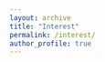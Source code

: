 ```yaml
---
layout: archive
title: "Interest"
permalink: /interest/
author_profile: true
---
```


<div id="map" style="height:600px; margin-bottom:20px;"></div>

<!-- 引入 Leaflet -->
<link rel="stylesheet" href="https://unpkg.com/leaflet@1.9.4/dist/leaflet.css" />
<script src="https://unpkg.com/leaflet@1.9.4/dist/leaflet.js"></script>

<!-- 引入 leaflet-gpx 插件 -->
<script src="https://cdnjs.cloudflare.com/ajax/libs/leaflet-gpx/1.7.0/gpx.min.js"></script>

<script>
// 初始化地图
var map = L.map('map').setView([39.9, 116.4], 11);  // 默认北京中心，可改为你常骑的地方坐标

// 添加底图
L.tileLayer('https://{s}.tile.openstreetmap.org/{z}/{x}/{y}.png', {
    maxZoom: 19,
    attribution: '© OpenStreetMap'
}).addTo(map);

// 假设你把 gpx 文件都放在 /gpx/ 文件夹下
var gpxFiles = [
  "gpx/20241201not_outdoor_run_class_0.gpx",
  // 未来可以继续往这里加
];

// 循环加载每个轨迹
gpxFiles.forEach(function(file) {
  new L.GPX(file, {
      async: true,
      marker_options: {
        startIconUrl: null,
        endIconUrl: null,
        shadowUrl: null
      }
  }).on('loaded', function(e) {
      map.fitBounds(e.target.getBounds()); // 自动缩放
  }).on('addline', function(e) {
      var gpx = e.target;
      var name = gpx.get_name() || file;
      var distance = (gpx.get_distance() / 1000).toFixed(2) + " km";
      var time = (gpx.get_total_time() / 3600).toFixed(2) + " h";
      var speed = (gpx.get_average_speed() * 3.6).toFixed(2) + " km/h";
      gpx.bindPopup("<b>" + name + "</b><br>距离: " + distance + "<br>时间: " + time + "<br>均速: " + speed);
  }).addTo(map);
});
</script>
